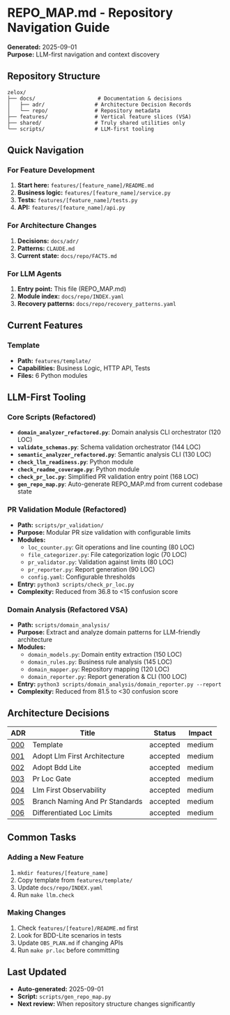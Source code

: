# REPO_MAP.md - Repository Navigation Guide

**Generated:** 2025-09-01  
**Purpose:** LLM-first navigation and context discovery

## Repository Structure

```
zelox/
├── docs/                    # Documentation & decisions
│   ├── adr/                # Architecture Decision Records
│   └── repo/               # Repository metadata
├── features/               # Vertical feature slices (VSA)
├── shared/                 # Truly shared utilities only
└── scripts/                # LLM-first tooling
```

## Quick Navigation

### For Feature Development
1. **Start here:** `features/[feature_name]/README.md`
2. **Business logic:** `features/[feature_name]/service.py`
3. **Tests:** `features/[feature_name]/tests.py`
4. **API:** `features/[feature_name]/api.py`

### For Architecture Changes
1. **Decisions:** `docs/adr/`
2. **Patterns:** `CLAUDE.md`
3. **Current state:** `docs/repo/FACTS.md`

### For LLM Agents
1. **Entry point:** This file (REPO_MAP.md)
2. **Module index:** `docs/repo/INDEX.yaml`
3. **Recovery patterns:** `docs/repo/recovery_patterns.yaml`

## Current Features

### Template
- **Path:** `features/template/`
- **Capabilities:** Business Logic, HTTP API, Tests
- **Files:** 6 Python modules


## LLM-First Tooling

### Core Scripts (Refactored)
- **`domain_analyzer_refactored.py`**: Domain analysis CLI orchestrator (120 LOC)
- **`validate_schemas.py`**: Schema validation orchestrator (144 LOC)
- **`semantic_analyzer_refactored.py`**: Semantic analysis CLI (130 LOC)
- **`check_llm_readiness.py`**: Python module
- **`check_readme_coverage.py`**: Python module
- **`check_pr_loc.py`**: Simplified PR validation entry point (168 LOC)
- **`gen_repo_map.py`**: Auto-generate REPO_MAP.md from current codebase state

### PR Validation Module (Refactored)
- **Path:** `scripts/pr_validation/`
- **Purpose:** Modular PR size validation with configurable limits
- **Modules:**
  - `loc_counter.py`: Git operations and line counting (80 LOC)
  - `file_categorizer.py`: File categorization logic (70 LOC)
  - `pr_validator.py`: Validation against limits (80 LOC)
  - `pr_reporter.py`: Report generation (90 LOC)
  - `config.yaml`: Configurable thresholds
- **Entry:** `python3 scripts/check_pr_loc.py`
- **Complexity:** Reduced from 36.8 to <15 confusion score

### Domain Analysis (Refactored VSA)
- **Path:** `scripts/domain_analysis/`
- **Purpose:** Extract and analyze domain patterns for LLM-friendly architecture
- **Modules:**
  - `domain_models.py`: Domain entity extraction (150 LOC)
  - `domain_rules.py`: Business rule analysis (145 LOC)
  - `domain_mapper.py`: Repository mapping (120 LOC)
  - `domain_reporter.py`: Report generation & CLI (100 LOC)
- **Entry:** `python3 scripts/domain_analysis/domain_reporter.py --report`
- **Complexity:** Reduced from 81.5 to <30 confusion score


## Architecture Decisions

| ADR | Title | Status | Impact |
|-----|-------|---------|---------|
| [000](../adr/000-template.md) | Template | accepted | medium |
| [001](../adr/001-adopt-llm-first-architecture.md) | Adopt Llm First Architecture | accepted | medium |
| [002](../adr/002-adopt-bdd-lite.md) | Adopt Bdd Lite | accepted | medium |
| [003](../adr/003-pr-loc-gate.md) | Pr Loc Gate | accepted | medium |
| [004](../adr/004-llm-first-observability.md) | Llm First Observability | accepted | medium |
| [005](../adr/005-branch-naming-and-pr-standards.md) | Branch Naming And Pr Standards | accepted | medium |
| [006](../adr/006-differentiated-loc-limits.md) | Differentiated Loc Limits | accepted | medium |


## Common Tasks

### Adding a New Feature
1. `mkdir features/[feature_name]`
2. Copy template from `features/template/`
3. Update `docs/repo/INDEX.yaml`
4. Run `make llm.check`

### Making Changes
1. Check `features/[feature]/README.md` first
2. Look for BDD-Lite scenarios in tests
3. Update `OBS_PLAN.md` if changing APIs
4. Run `make pr.loc` before committing

## Last Updated
- **Auto-generated:** 2025-09-01
- **Script:** `scripts/gen_repo_map.py`
- **Next review:** When repository structure changes significantly
